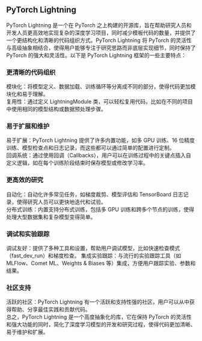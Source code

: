 ## PyTorch Lightning 
PyTorch Lightning 是一个在 PyTorch 之上构建的开源库，旨在帮助研究人员和开发人员更高效地实现复杂的深度学习项目，同时减少模板代码的数量，并提供了一个更结构化和清晰的代码组织方式。PyTorch Lightning 将 PyTorch 的灵活性与高级抽象相结合，使得用户能够专注于研究思路而非底层实现细节，同时保持了 PyTorch 的强大和灵活性。以下是 PyTorch Lightning 框架的一些主要特点：  

### 更清晰的代码组织  
模块化：将模型定义、数据加载、训练循环等分离成不同的部分，使得代码更加模块化和易于理解。  
复用性：通过定义 LightningModule 类，可以轻松复用代码，比如在不同的项目中使用相同的模型结构或数据预处理步骤。  
### 易于扩展和维护  
易于扩展：PyTorch Lightning 提供了许多内置功能，如多 GPU 训练、16 位精度训练、模型检查点和日志记录，而这些都可以通过简单的配置进行定制。  
回调系统：通过使用回调（Callbacks），用户可以在训练过程中的关键点插入自定义逻辑，如在每个训练阶段结束时保存模型或修改学习率。  
### 更高效的研究  
自动化：自动化许多常见任务，如梯度裁剪、模型评估和 TensorBoard 日志记录，使得研究人员可以更快地迭代和试验。  
分布式训练：内置支持分布式训练，包括多 GPU 训练和跨多个节点的训练，使得处理大型数据集和复杂模型变得简单。  
### 调试和实验跟踪  
调试友好：提供了多种工具和设置，帮助用户调试模型，比如快速检查模式（fast_dev_run）和梯度检查。 
集成实验跟踪：与流行的实验跟踪工具（如 MLFlow、Comet ML、Weights & Biases 等）集成，方便用户跟踪实验、参数和结果。  
### 社区支持  
活跃的社区：PyTorch Lightning 有一个活跃和支持性强的社区，用户可以从中获得帮助、分享最佳实践和贡献代码。  
总之，PyTorch Lightning 是一个高度抽象化的库，它在保持 PyTorch 的灵活性和强大功能的同时，简化了深度学习模型的开发和研究过程，使得代码更加清晰、易于维护和扩展。    
